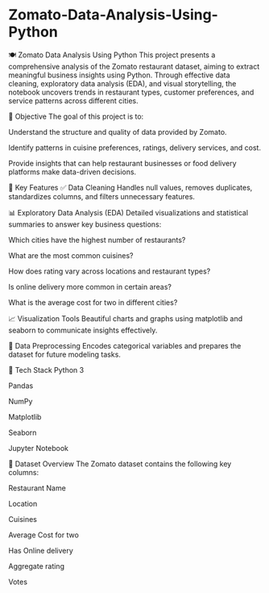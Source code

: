 # Zomato-Data-Analysis-Using-Python

🍽️ Zomato Data Analysis Using Python
This project presents a comprehensive analysis of the Zomato restaurant dataset, aiming to extract meaningful business insights using Python. Through effective data cleaning, exploratory data analysis (EDA), and visual storytelling, the notebook uncovers trends in restaurant types, customer preferences, and service patterns across different cities.

🎯 Objective
The goal of this project is to:

Understand the structure and quality of data provided by Zomato.

Identify patterns in cuisine preferences, ratings, delivery services, and cost.

Provide insights that can help restaurant businesses or food delivery platforms make data-driven decisions.

📌 Key Features
✅ Data Cleaning
Handles null values, removes duplicates, standardizes columns, and filters unnecessary features.

📊 Exploratory Data Analysis (EDA)
Detailed visualizations and statistical summaries to answer key business questions:

Which cities have the highest number of restaurants?

What are the most common cuisines?

How does rating vary across locations and restaurant types?

Is online delivery more common in certain areas?

What is the average cost for two in different cities?

📈 Visualization Tools
Beautiful charts and graphs using matplotlib and seaborn to communicate insights effectively.

🧹 Data Preprocessing
Encodes categorical variables and prepares the dataset for future modeling tasks.

🧰 Tech Stack
Python 3

Pandas

NumPy

Matplotlib

Seaborn

Jupyter Notebook

📁 Dataset Overview
The Zomato dataset contains the following key columns:

Restaurant Name

Location

Cuisines

Average Cost for two

Has Online delivery

Aggregate rating

Votes
